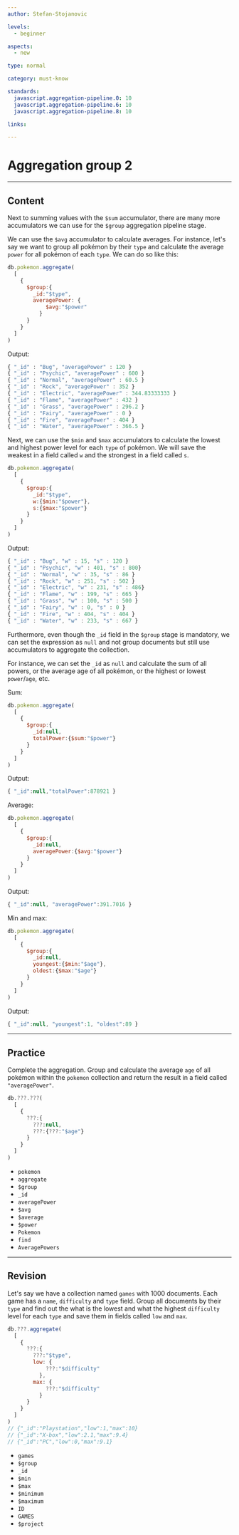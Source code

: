 ```yaml
---
author: Stefan-Stojanovic

levels:
  - beginner

aspects:
  - new

type: normal

category: must-know

standards:
  javascript.aggregation-pipeline.0: 10
  javascript.aggregation-pipeline.6: 10
  javascript.aggregation-pipeline.8: 10

links:

---
```

# Aggregation group 2
---
## Content

Next to summing values with the `$sum` accumulator, there are many more accumulators we can use for the `$group` aggregation pipeline stage.

We can use the `$avg` accumulator to calculate averages. For instance, let's say we want to group all pokémon by their `type` and calculate the average `power` for all pokémon of each `type`. We can do so like this:
```javascript
db.pokemon.aggregate(
  [
    {
      $group:{
        _id:"$type",
        averagePower: {
            $avg:"$power"
          }
      }
    }
  ]
)
```
Output:
```javascript
{ "_id" : "Bug", "averagePower" : 120 }
{ "_id" : "Psychic", "averagePower" : 600 }
{ "_id" : "Normal", "averagePower" : 60.5 }
{ "_id" : "Rock", "averagePower" : 352 }
{ "_id" : "Electric", "averagePower" : 344.83333333 }
{ "_id" : "Flame", "averagePower" : 432 }
{ "_id" : "Grass", "averagePower" : 296.2 }
{ "_id" : "Fairy", "averagePower" : 0 }
{ "_id" : "Fire", "averagePower" : 404 }
{ "_id" : "Water", "averagePower" : 366.5 }
```

Next, we can use the `$min` and `$max` accumulators to calculate the lowest and highest power level for each `type` of pokémon. We will save the weakest in a field called `w` and the strongest in a field called `s`.
```javascript
db.pokemon.aggregate(
  [
    {
      $group:{
        _id:"$type",
        w:{$min:"$power"},
        s:{$max:"$power"}
      }
    }
  ]
)
```
Output:
```javascript
{ "_id" : "Bug", "w" : 15, "s" : 120 }
{ "_id" : "Psychic", "w" : 401, "s" : 800}
{ "_id" : "Normal", "w" : 35, "s" : 86 }
{ "_id" : "Rock", "w" : 251, "s" : 502 }
{ "_id" : "Electric", "w" : 231, "s" : 486}
{ "_id" : "Flame", "w" : 199, "s" : 665 }
{ "_id" : "Grass", "w" : 100, "s" : 500 }
{ "_id" : "Fairy", "w" : 0, "s" : 0 }
{ "_id" : "Fire", "w" : 404, "s" : 404 }
{ "_id" : "Water", "w" : 233, "s" : 667 }
```

Furthermore, even though the `_id` field in the `$group` stage is mandatory, we can set the expression as `null` and not group documents but still use accumulators to aggregate the collection.

For instance, we can set the `_id` as `null` and calculate the sum of all powers, or the average age of all pokémon, or the highest or lowest `power`/`age`, etc.

Sum:
```javascript
db.pokemon.aggregate(
  [
    {
      $group:{
        _id:null,
        totalPower:{$sum:"$power"}
      }
    }
  ]
)
```
Output:
```javascript
{ "_id":null,"totalPower":878921 }
```
Average:
```javascript
db.pokemon.aggregate(
  [
    {
      $group:{
        _id:null,
        averagePower:{$avg:"$power"}
      }
    }
  ]
)
```
Output:
```javascript
{ "_id":null, "averagePower":391.7016 }
```
Min and max:
```javascript
db.pokemon.aggregate(
  [
    {
      $group:{
        _id:null,
        youngest:{$min:"$age"},
        oldest:{$max:"$age"}
      }
    }
  ]
)
```
Output:
```javascript
{ "_id":null, "youngest":1, "oldest":89 }
```
---
## Practice

Complete the aggregation.
Group and calculate the average `age` of all pokémon within the `pokemon` collection and return the result in a field called `"averagePower"`.

```javascript
db.???.???(
  [
    {
      ???:{
        ???:null,
        ???:{???:"$age"}
      }
    }
  ]
)
```

* `pokemon`
* `aggregate`
* `$group`
* `_id`
* `averagePower`
* `$avg`
* `$average`
* `$power`
* `Pokemon`
* `find`
* `AveragePowers`


---
## Revision

Let's say we have a collection named `games` with 1000 documents. Each game has a `name`, `difficulty` and `type` field. Group all documents by their `type` and find out the what is the lowest and what the highest `difficulty` level for each `type` and save them in fields called `low` and `max`.

```javascript
db.???.aggregate(
  [
    {
      ???:{
        ???:"$type",
        low: {
            ???:"$difficulty"
          },
        max: {
            ???:"$difficulty"
          }
      }
    }
  ]
)
// {"_id":"Playstation","low":1,"max":10}
// {"_id":"X-box","low":2.1,"max":9.4}
// {"_id":"PC","low":0,"max":9.1}
```

* `games`
* `$group`
* `_id`
* `$min`
* `$max`
* `$minimum`
* `$maximum`
* `ID`
* `GAMES`
* `$project`
